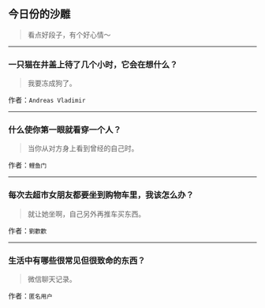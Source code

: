 ## 今日份的沙雕

> 看点好段子，有个好心情～


 
---

### 一只猫在井盖上待了几个小时，它会在想什么？

> 我要冻成狗了。


作者：`Andreas Vladimir`

---

### 什么使你第一眼就看穿一个人？

> 当你从对方身上看到曾经的自己时。


作者：`鲤鱼门`

---

### 每次去超市女朋友都要坐到购物车里，我该怎么办？

> 就让她坐啊，自己另外再推车买东西。


作者：`劉歡歡`

---

### 生活中有哪些很常见但很致命的东西？

> 微信聊天记录。


作者：`匿名用户`